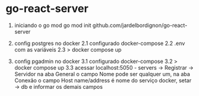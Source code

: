 # go-react-server

1. iniciando o go mod
go mod init github.com/jardelbordignon/go-react-server

2. config postgres no docker
  2.1 configurado docker-compose
  2.2 .env com as variáveis
  2.3 > docker compose up

3. config pgadmin no docker
  3.1 configurado docker-compose
  3.2 > docker compose up
  3.3 acessar localhost:5050 - servers -> Registrar -> Servidor
    na aba General o campo Nome pode ser qualquer um,
    na aba Conexão o campo Host name/address é nome do serviço docker, setar -> db e informar os demais campos
